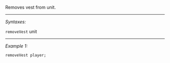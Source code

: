 Removes vest from unit.


---
*Syntaxes:*

`removeVest` unit

---
*Example 1:*

```sqf
removeVest player;
```